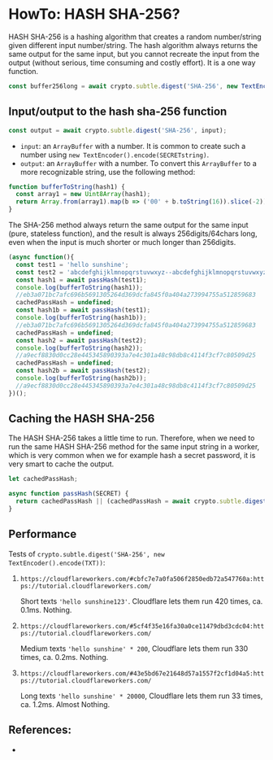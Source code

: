 # HowTo: HASH SHA-256? 

HASH SHA-256 is a hashing algorithm that creates a random number/string given different input number/string. The hash algorithm always returns the same output for the same input, but you cannot recreate the input from the output (without serious, time consuming and costly effort). It is a one way function.

```javascript
const buffer256long = await crypto.subtle.digest('SHA-256', new TextEncoder().encode(SECRETstring));
```

## Input/output to the hash sha-256 function

```javascript
const output = await crypto.subtle.digest('SHA-256', input);
```

 * `input`: an `ArrayBuffer` with a number. It is common to create such a number using `new TextEncoder().encode(SECRETstring)`.
 * `output`: an `ArrayBuffer` with a number. To convert this `ArrayBuffer` to a more recognizable string, use the following method:
  
```javascript
function bufferToString(hash1) {
  const array1 = new Uint8Array(hash1);
  return Array.from(array1).map(b => ('00' + b.toString(16)).slice(-2)).join(''); 
}
```

The SHA-256 method always return the same output for the same input (pure, stateless function), and the result is always 256digits/64chars long, even when the input is much shorter or much longer than 256digits.

```javascript
(async function(){
  const test1 = 'hello sunshine';
  const test2 = 'abcdefghijklmnopqrstuvwxyz--abcdefghijklmnopqrstuvwxyz--abcdefghijklmnopqrstuvwxyz--abcdefghijklmnopqrstuvwxyz--abcdefghijklmnopqrstuvwxyz--abcdefghijklmnopqrstuvwxyz--abcdefghijklmnopqrstuvwxyz--abcdefghijklmnopqrstuvwxyz--abcdefghijklmnopqrstuvwxyz--abcdefghijklmnopqrstuvwxyz--abcdefghijklmnopqrstuvwxyz--abcdefghijklmnopqrstuvwxyz--abcdefghijklmnopqrstuvwxyz--abcdefghijklmnopqrstuvwxyz--abcdefghijklmnopqrstuvwxyz--abcdefghijklmnopqrstuvwxyz--abcdefghijklmnopqrstuvwxyz--abcdefghijklmnopqrstuvwxyz--';
  const hash1 = await passHash(test1);
  console.log(bufferToString(hash1));
  //eb3a071bc7afc696b5691305264d369dcfa845f0a404a273994755a512859683
  cachedPassHash = undefined;
  const hash1b = await passHash(test1);
  console.log(bufferToString(hash1b));
  //eb3a071bc7afc696b5691305264d369dcfa845f0a404a273994755a512859683
  cachedPassHash = undefined;
  const hash2 = await passHash(test2);
  console.log(bufferToString(hash2));
  //a9ecf8830d0cc28e445345890393a7e4c301a48c98db8c4114f3cf7c80509d25
  cachedPassHash = undefined;
  const hash2b = await passHash(test2);
  console.log(bufferToString(hash2b));
  //a9ecf8830d0cc28e445345890393a7e4c301a48c98db8c4114f3cf7c80509d25
})();
```

## Caching the HASH SHA-256

The HASH SHA-256 takes a little time to run. Therefore, when we need to run the same HASH SHA-256 method for the same input string in a worker, which is very common when we for example hash a secret password, it is very smart to cache the output.

```javascript
let cachedPassHash;

async function passHash(SECRET) {
  return cachedPassHash || (cachedPassHash = await crypto.subtle.digest('SHA-256', new TextEncoder().encode(SECRET)));
}
```

## Performance

Tests of `crypto.subtle.digest('SHA-256', new TextEncoder().encode(TXT))`:
 
1. `https://cloudflareworkers.com/#cbfc7e7a0fa506f2850edb72a547760a:https://tutorial.cloudflareworkers.com/`

   Short texts `'hello sunshine123'`. Cloudflare lets them run 420 times, ca. 0.1ms. Nothing.  

2. `https://cloudflareworkers.com/#5cf4f35e16fa30a0ce11479dbd3cdc04:https://tutorial.cloudflareworkers.com/`

    Medium texts `'hello sunshine' * 200`, Cloudflare lets them run 330 times, ca. 0.2ms. Nothing.  

3. `https://cloudflareworkers.com/#43e5bd67e21648d57a1557f2cf1d04a5:https://tutorial.cloudflareworkers.com/`

    Long texts `'hello sunshine' * 20000`, Cloudflare lets them run 33 times, ca. 1.2ms. Almost Nothing.  


## References:

* 
